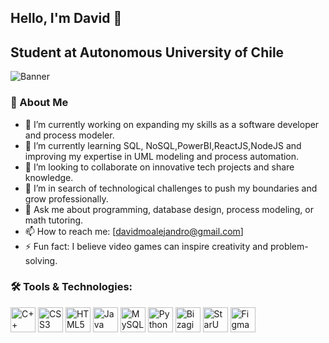 ## Hello, I'm David 👋  
## Student at Autonomous University of Chile

![Banner](Banner.png)  

### 🚀 About Me  
- 🔭 I’m currently working on expanding my skills as a software developer and process modeler.  
- 🌱 I’m currently learning SQL, NoSQL,PowerBI,ReactJS,NodeJS and improving my expertise in UML modeling and process automation.  
- 👯 I’m looking to collaborate on innovative tech projects and share knowledge.  
- 🤔 I’m in search of technological challenges to push my boundaries and grow professionally.  
- 💬 Ask me about programming, database design, process modeling, or math tutoring.  
- 📫 How to reach me: [davidmoalejandro@gmail.com]  
- ⚡ Fun fact: I believe video games can inspire creativity and problem-solving.  


### 🛠️ Tools & Technologies:
<p align="left">
  <img src="https://cdn.jsdelivr.net/gh/devicons/devicon/icons/cplusplus/cplusplus-original.svg" alt="C++" width="40" height="40"/>
  <img src="https://cdn.jsdelivr.net/gh/devicons/devicon/icons/css3/css3-original.svg" alt="CSS3" width="40" height="40"/>
  <img src="https://cdn.jsdelivr.net/gh/devicons/devicon/icons/html5/html5-original.svg" alt="HTML5" width="40" height="40"/>
  <img src="https://cdn.jsdelivr.net/gh/devicons/devicon/icons/java/java-original.svg" alt="Java" width="40" height="40"/>
  <img src="https://cdn.jsdelivr.net/gh/devicons/devicon/icons/mysql/mysql-original.svg" alt="MySQL" width="40" height="40"/>
  <img src="https://cdn.jsdelivr.net/gh/devicons/devicon/icons/python/python-original.svg" alt="Python" width="40" height="40"/>
  <img src="https://upload.wikimedia.org/wikipedia/commons/0/01/Bizagi_logo_2022.svg" alt="Bizagi" width="40" height="40"/>
  <img src="https://upload.wikimedia.org/wikipedia/commons/2/20/StarUML_Logo.png" alt="StarUML" width="40" height="40"/>
  <img src="https://cdn.jsdelivr.net/gh/devicons/devicon/icons/figma/figma-original.svg" alt="Figma" width="40" height="40"/>
</p>

